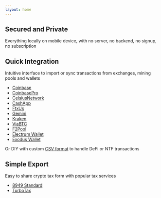 ```yaml
---
layout: home
---
```

<div class="container">
	<div id="content">
		<section>
			<h2>Secured and Private</h2>
			<p>Everything locally on mobile device, with no server, no backend, no signup, no subscription</p>
		</section>
		<section>
			<h2>Quick Integration</h2>
			<p>Intuitive interface to import or sync transactions from exchanges, mining pools and wallets</p>
			<ul class="style2">
			 	<li><a href="https://www.coinbase.com">Coinbase</a></li>
			  	<li><a href="https://pro.coinbase.com">CoinbasePro</a></li>
			  	<li><a href="https://celsius.network">CelsiusNetwork</a></li>
			  	<li><a href="https://cash.app">CashApp</a></li>
			  	<li><a href="https://ftx.us">FtxUs</a></li>
			  	<li><a href="https://www.gemini.com">Gemini</a></li>
			  	<li><a href="https://www.kraken.com">Kraken</a></li>
			  	<li><a href="https://www.viabtc.com">ViaBTC</a></li>
			  	<li><a href="https://www.f2pool.com">F2Pool</a></li>
			 	<li><a href="https://electrum.org">Electrum Wallet</a></li>
			 	<li><a href="https://www.exodus.com">Exodus Wallet</a></li>
			</ul>
			<p>Or DIY with custom <a href="howto/custom-csv-transactions.html">CSV format</a> to handle DeFi or NTF transactions</p>
		</section>
		<section>
			<h2>Simple Export</h2>
			<p>Easy to share crypto tax form with popular tax services</p>
			<ul class="style2">
				<li><a href="https://www.irs.gov/forms-pubs/about-form-8949">8949 Standard</a></li>
				<li><a href="http://turbotax.intuit.com/">TurboTax</a></li>
			</ul>
		</section>
	</div>
</div>
